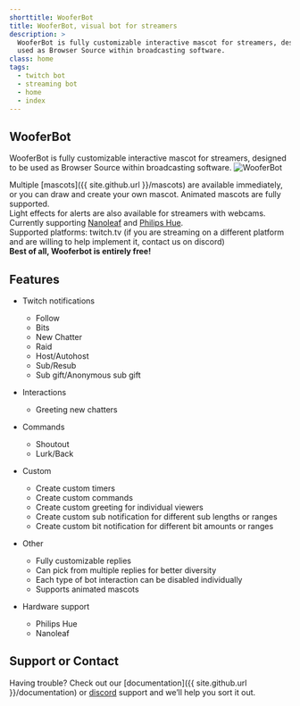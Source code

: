 ```yaml
---
shorttitle: WooferBot
title: WooferBot, visual bot for streamers
description: >
  WooferBot is fully customizable interactive mascot for streamers, designed to be 
  used as Browser Source within broadcasting software.
class: home
tags:
  - twitch bot
  - streaming bot
  - home
  - index
---
```

## WooferBot
WooferBot is fully customizable interactive mascot for streamers, designed to be used as Browser Source within broadcasting software.
![WooferBot](/assets/images/wooferbot.png)

Multiple [mascots]({{ site.github.url }}/mascots) are available immediately, or you can draw and create your own mascot. Animated mascots are fully supported.<br>
Light effects for alerts are also available for streamers with webcams. Currently supporting <a class="icon website" href="https://nanoleaf.me/en/" target="_blank">Nanoleaf</a> and <a class="icon website" href="https://www2.meethue.com/en-us" target="_blank">Philips Hue</a>.<br>
Supported platforms: twitch.tv (if you are streaming on a different platform and are willing to help implement it, contact us on discord)<br>
**Best of all, Wooferbot is entirely free!**

## Features
- Twitch notifications
  - Follow
  - Bits
  - New Chatter
  - Raid
  - Host/Autohost
  - Sub/Resub
  - Sub gift/Anonymous sub gift
  
- Interactions
  - Greeting new chatters

- Commands
  - Shoutout
  - Lurk/Back

- Custom
  - Create custom timers
  - Create custom commands
  - Create custom greeting for individual viewers
  - Create custom sub notification for different sub lengths or ranges
  - Create custom bit notification for different bit amounts or ranges
  
- Other
  - Fully customizable replies
  - Can pick from multiple replies for better diversity
  - Each type of bot interaction can be disabled individually
  - Supports animated mascots
  
- Hardware support
  - Philips Hue
  - Nanoleaf

## Support or Contact
Having trouble? Check out our [documentation]({{ site.github.url }}/documentation) or <a class="icon discord" href="https://discord.gg/vpprtdE" target="_blank">discord</a> support and we’ll help you sort it out.
